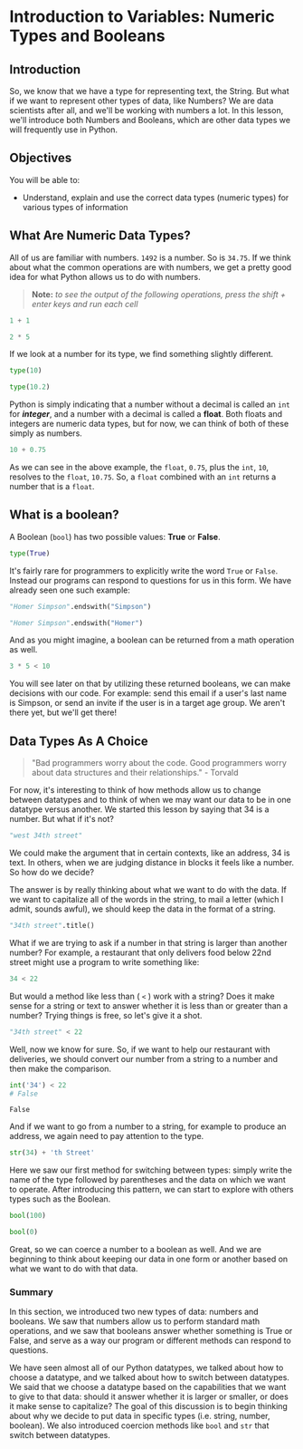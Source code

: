
# Introduction to Variables: Numeric Types and Booleans

## Introduction
So, we know that we have a type for representing text, the String. But what if we want to represent other types of data, like Numbers? We are data scientists after all, and we'll be working with numbers a lot. In this lesson, we'll introduce both Numbers and Booleans, which are other data types we will frequently use in Python.

## Objectives
You will be able to:
* Understand, explain and use the correct data types (numeric types) for various types of information

## What Are Numeric Data Types?

All of us are familiar with numbers. `1492` is a number.  So is `34.75`. If we think about what the common operations are with numbers, we get a pretty good idea for what Python allows us to do with numbers.

> **Note:** *to see the output of the following operations, press the shift + enter keys and run each cell*


```python
1 + 1
```


```python
2 * 5
```

If we look at a number for its type, we find something slightly different.


```python
type(10)
```


```python
type(10.2)
```

Python is simply indicating that a number without a decimal is called an `int` for ***integer***, and a number with a decimal is called a **float**. Both floats and integers are numeric data types, but for now, we can think of both of these simply as numbers.


```python
10 + 0.75
```

As we can see in the above example, the `float`, `0.75`, plus the `int`, `10`, resolves to the `float`, `10.75`. So, a `float` combined with an `int` returns a number that is a `float`.

## What is a boolean?

A Boolean (`bool`) has two possible values: **True** or **False**.


```python
type(True)
```

It's fairly rare for programmers to explicitly write the word `True` or `False`.  Instead our programs can respond to questions for us in this form.  We have already seen one such example:


```python
"Homer Simpson".endswith("Simpson")
```


```python
"Homer Simpson".endswith("Homer")
```

And as you might imagine, a boolean can be returned from a math operation as well.


```python
3 * 5 < 10
```

You will see later on that by utilizing these returned booleans, we can make decisions with our code. For example: send this email if a user's last name is Simpson, or send an invite if the user is in a target age group. We aren't there yet, but we'll get there!

## Data Types As A Choice

> "Bad programmers worry about the code. Good programmers worry about data structures and their relationships." - Torvald 

For now, it's interesting to think of how methods allow us to change between datatypes and to think of when we may want our data to be in one datatype versus another.  We started this lesson by saying that 34 is a number.  But what if it's not?


```python
"west 34th street"
```

We could make the argument that in certain contexts, like an address, 34 is text. In others, when we are judging distance in blocks it feels like a number. So how do we decide?  

The answer is by really thinking about what we want to do with the data. If we want to capitalize all of the words in the string, to mail a letter (which I admit, sounds awful), we should keep the data in the format of a string.


```python
"34th street".title()
```

What if we are trying to ask if a number in that string is larger than another number?  For example, a restaurant that only delivers food below 22nd street might use a program to write something like: 


```python
34 < 22
```

But would a method like less than ( `<` ) work with a string? Does it make sense for a string or text to answer whether it is less than or greater than a number? Trying things is free, so let's give it a shot.


```python
"34th street" < 22
```

Well, now we know for sure.  So, if we want to help our restaurant with deliveries, we should convert our number from a string to a number and then make the comparison.


```python
int('34') < 22
# False
```




    False



And if we want to go from a number to a string, for example to produce an address, we again need to pay attention to the type.


```python
str(34) + 'th Street'
```

Here we saw our first method for switching between types: simply write the name of the type followed by parentheses and the data on which we want to operate. After introducing this pattern, we can start to explore with others types such as the Boolean.


```python
bool(100)
```


```python
bool(0)
```

Great, so we can coerce a number to a boolean as well.  And we are beginning to think about keeping our data in one form or another based on what we want to do with that data.    

### Summary

In this section, we introduced two new types of data: numbers and booleans. We saw that numbers allow us to perform standard math operations, and we saw that booleans answer whether something is True or False, and serve as a way our program or different methods can respond to questions.

We have seen almost all of our Python datatypes, we talked about how to choose a datatype, and we talked about how to switch between datatypes.  We said that we choose a datatype based on the capabilities that we want to give to that data: should it answer whether it is larger or smaller, or does it make sense to capitalize? The goal of this discussion is to begin thinking about why we decide to put data in specific types (i.e. string, number, boolean). We also introduced coercion methods like `bool` and `str` that switch between datatypes. 
